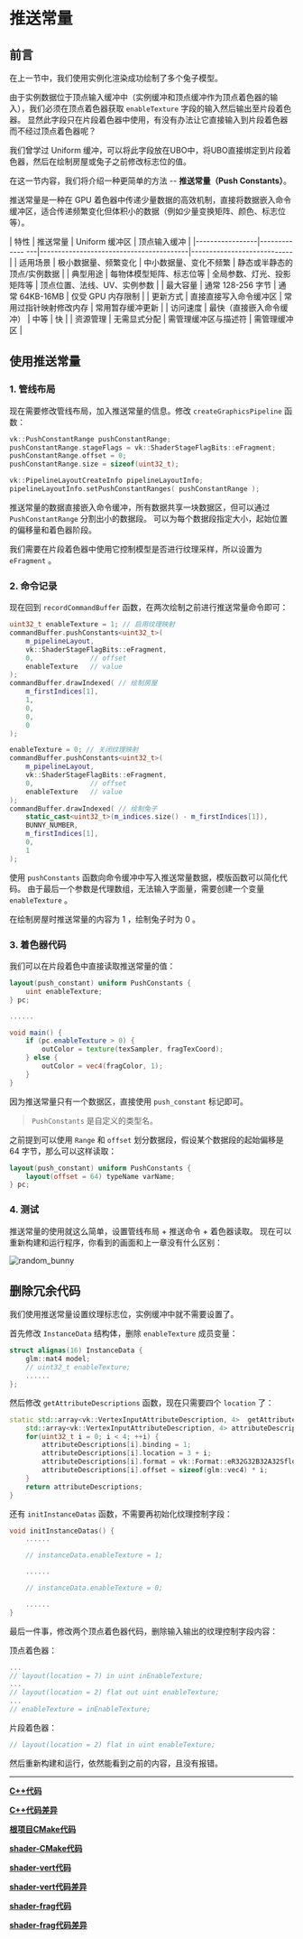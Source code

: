 # **推送常量**

## **前言**

在上一节中，我们使用实例化渲染成功绘制了多个兔子模型。

由于实例数据位于顶点输入缓冲中（实例缓冲和顶点缓冲作为顶点着色器的输入），我们必须在顶点着色器获取 `enableTexture` 字段的输入然后输出至片段着色器。
显然此字段只在片段着色器中使用，有没有办法让它直接输入到片段着色器而不经过顶点着色器呢？

我们曾学过 Uniform 缓冲，可以将此字段放在UBO中，将UBO直接绑定到片段着色器，然后在绘制房屋或兔子之前修改标志位的值。

在这一节内容，我们将介绍一种更简单的方法 -- **推送常量（Push Constants）**。

推送常量是一种在 GPU 着色器中传递少量数据的高效机制，直接将数据嵌入命令缓冲区，适合传递频繁变化但体积小的数据（例如少量变换矩阵、颜色、标志位等）。

| 特性             | 推送常量        | Uniform 缓冲区         |  顶点输入缓冲 |
|-----------------|------------- ---|-----------------------------------------|----------------------------|
| 适用场景         | 极小数据量、频繁变化        | 中小数据量、变化不频繁         | 静态或半静态的顶点/实例数据   |
| 典型用途         | 每物体模型矩阵、标志位等    | 全局参数、灯光、投影矩阵等      | 顶点位置、法线、UV、实例参数 |
| 最大容量         | 通常 128-256 字节          | 通常 64KB-16MB               | 仅受 GPU 内存限制            |
| 更新方式         | 直接直接写入命令缓冲区      | 常用过指针映射修改内存         | 常用暂存缓冲更新             |
| 访问速度         | 最快（直接嵌入命令缓冲）     | 中等                         | 快                         |
| 资源管理         | 无需显式分配               | 需管理缓冲区与描述符           | 需管理缓冲区                |


## **使用推送常量**

### 1. 管线布局

现在需要修改管线布局，加入推送常量的信息。修改 `createGraphicsPipeline` 函数：

```cpp
vk::PushConstantRange pushConstantRange;
pushConstantRange.stageFlags = vk::ShaderStageFlagBits::eFragment;
pushConstantRange.offset = 0;
pushConstantRange.size = sizeof(uint32_t);

vk::PipelineLayoutCreateInfo pipelineLayoutInfo;
pipelineLayoutInfo.setPushConstantRanges( pushConstantRange );
```

推送常量的数据直接嵌入命令缓冲，所有数据共享一块数据区，但可以通过 `PushConstantRange` 分割出小的数据段。
可以为每个数据段指定大小，起始位置的偏移量和着色器阶段。

我们需要在片段着色器中使用它控制模型是否进行纹理采样，所以设置为 `eFragment` 。

### 2. 命令记录

现在回到 `recordCommandBuffer` 函数，在两次绘制之前进行推送常量命令即可：

```cpp
uint32_t enableTexture = 1; // 启用纹理映射
commandBuffer.pushConstants<uint32_t>(
    m_pipelineLayout,
    vk::ShaderStageFlagBits::eFragment,
    0,              // offset
    enableTexture   // value
);
commandBuffer.drawIndexed( // 绘制房屋
    m_firstIndices[1],
    1,
    0,
    0,
    0
);

enableTexture = 0; // 关闭纹理映射
commandBuffer.pushConstants<uint32_t>(
    m_pipelineLayout,
    vk::ShaderStageFlagBits::eFragment,
    0,              // offset
    enableTexture   // value
);
commandBuffer.drawIndexed( // 绘制兔子
    static_cast<uint32_t>(m_indices.size() - m_firstIndices[1]),
    BUNNY_NUMBER,
    m_firstIndices[1],
    0, 
    1
);
```

使用 `pushConstants` 函数向命令缓冲中写入推送常量数据，模版函数可以简化代码。
由于最后一个参数是代理数组，无法输入字面量，需要创建一个变量 `enableTexture` 。

在绘制房屋时推送常量的内容为 1 ，绘制兔子时为 0 。

### 3. 着色器代码

我们可以在片段着色中直接读取推送常量的值：

```glsl
layout(push_constant) uniform PushConstants {
    uint enableTexture;
} pc;

......

void main() {
    if (pc.enableTexture > 0) {
        outColor = texture(texSampler, fragTexCoord);
    } else {
        outColor = vec4(fragColor, 1);
    }
}
```

因为推送常量只有一个数据区，直接使用 `push_constant` 标记即可。

> `PushConstants` 是自定义的类型名。

之前提到可以使用 `Range` 和 `offset` 划分数据段，假设某个数据段的起始偏移是 64 字节，那么可以这样读取：

```glsl
layout(push_constant) uniform PushConstants {
    layout(offset = 64) typeName varName;
} pc;
```

### 4. 测试

推送常量的使用就这么简单，设置管线布局 + 推送命令 + 着色器读取。
现在可以重新构建和运行程序，你看到的画面和上一章没有什么区别：

![random_bunny](../../images/0340/random_bunny.png)

## **删除冗余代码**

我们使用推送常量设置纹理标志位，实例缓冲中就不需要设置了。

首先修改 `InstanceData` 结构体，删除 `enableTexture` 成员变量：

```cpp
struct alignas(16) InstanceData {
    glm::mat4 model;
    // uint32_t enableTexture;
    ......
};
```

然后修改 `getAttributeDescriptions` 函数，现在只需要四个 `location` 了：

```cpp
static std::array<vk::VertexInputAttributeDescription, 4>  getAttributeDescriptions() {
    std::array<vk::VertexInputAttributeDescription, 4> attributeDescriptions;
    for(uint32_t i = 0; i < 4; ++i) {
        attributeDescriptions[i].binding = 1;
        attributeDescriptions[i].location = 3 + i;
        attributeDescriptions[i].format = vk::Format::eR32G32B32A32Sfloat;
        attributeDescriptions[i].offset = sizeof(glm::vec4) * i;
    }
    return attributeDescriptions;
}
```

还有 `initInstanceDatas` 函数，不需要再初始化纹理控制字段：

```cpp
void initInstanceDatas() {
    ......

    // instanceData.enableTexture = 1;

    ......

    // instanceData.enableTexture = 0;

    ......
}
```

最后一件事，修改两个顶点着色器代码，删除输入输出的纹理控制字段内容：

顶点着色器：
```glsl
...
// layout(location = 7) in uint inEnableTexture;
...
// layout(location = 2) flat out uint enableTexture;
...
// enableTexture = inEnableTexture;
```

片段着色器：
```glsl
// layout(location = 2) flat in uint enableTexture;
```

然后重新构建和运行，依然能看到之前的内容，且没有报错。

---

**[C++代码](../../codes/03/50_pushconstant/main.cpp)**

**[C++代码差异](../../codes/03/50_pushconstant/main.diff)**

**[根项目CMake代码](../../codes/03/50_pushconstant/CMakeLists.txt)**

**[shader-CMake代码](../../codes/03/50_pushconstant/shaders/CMakeLists.txt)**

**[shader-vert代码](../../codes/03/50_pushconstant/shaders/shader.vert)**

**[shader-vert代码差异](../../codes/03/50_pushconstant/shaders/vert.diff)**

**[shader-frag代码](../../codes/03/50_pushconstant/shaders/shader.frag)**

**[shader-frag代码差异](../../codes/03/50_pushconstant/shaders/frag.diff)**

